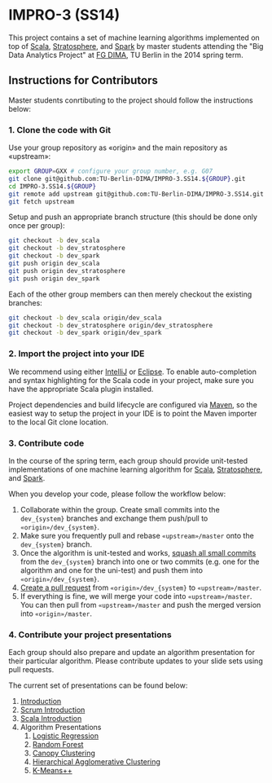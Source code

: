 IMPRO-3 (SS14)
==============

This project contains a set of machine learning algorithms implemented on top of [Scala](http://scala-lang.org/), [Stratosphere](http://stratosphere.eu/), and [Spark](http://spark-project.org/) by master students attending the "Big Data Analytics Project" at [FG DIMA](http://www.dima.tu-berlin.de/), TU Berlin in the 2014 spring term.


Instructions for Contributors
-----------------------------

Master students conrtibuting to the project should follow the instructions below:

### 1. Clone the code with Git

Use your group repository as «origin» and the main repository as «upstream»:

``` bash
export GROUP=GXX # configure your group number, e.g. G07
git clone git@github.com:TU-Berlin-DIMA/IMPRO-3.SS14.${GROUP}.git
cd IMPRO-3.SS14.${GROUP}
git remote add upstream git@github.com:TU-Berlin-DIMA/IMPRO-3.SS14.git
git fetch upstream
```

Setup and push an appropriate branch structure (this should be done only once per group):

``` bash
git checkout -b dev_scala
git checkout -b dev_stratosphere
git checkout -b dev_spark
git push origin dev_scala
git push origin dev_stratosphere
git push origin dev_spark
```

Each of the other group members can then merely checkout the existing branches:

``` bash
git checkout -b dev_scala origin/dev_scala
git checkout -b dev_stratosphere origin/dev_stratosphere
git checkout -b dev_spark origin/dev_spark
```

### 2. Import the project into your IDE

We recommend using either [IntelliJ](http://www.jetbrains.com/idea/) or [Eclipse](http://eclipse.org/). To enable auto-completion and syntax highlighting for the Scala code in your project, make sure you have the appropriate Scala plugin installed.

Project dependencies and build lifecycle are configured via [Maven](http://maven.apache.org/), so the easiest way to setup the project in your IDE is to point the Maven importer to the local Git clone location.

### 3. Contribute code

In the course of the spring term, each group should provide unit-tested implementations of one machine learning algorithm for [Scala](http://scala-lang.org/), [Stratosphere](http://stratosphere.eu/), and [Spark](http://spark-project.org/).

When you develop your code, please follow the workflow below:

  1.  Collaborate within the group. Create small commits into the `dev_{system}` branches and exchange them push/pull to `«origin»/dev_{system}`.
  1.  Make sure you frequently pull and rebase `«upstream»/master` onto the `dev_{system}` branch.
  1.  Once the algorithm is unit-tested and works, [squash all small commits](http://gitready.com/advanced/2009/02/10/squashing-commits-with-rebase.html) from the `dev_{system}` branch into one or two commits (e.g. one for the algorithm and one for the uni-test) and push them into `«origin»/dev_{system}`.
  1.  [Create a pull request](https://help.github.com/articles/creating-a-pull-request) from `«origin»/dev_{system}` to `«upstream»/master`.
  1.  If everything is fine, we will merge your code into `«upstream»/master`. You can then pull from `«upstream»/master` and push the merged version into `«origin»/master`.

### 4. Contribute your project presentations

Each group should also prepare and update an algorithm presentation for their particular algorithm. Please contribute updates to your slide sets using pull requests.

The current set of presentations can be found below:

  1.  [Introduction](doc/slides/01_Introduction.pdf?raw=true)
  1.  [Scrum Introduction](doc/slides/02_Scrum_Introduction.pdf?raw=true)
  1.  [Scala Introduction](doc/slides/03_Scala_Introduction.pdf?raw=true)
  1.  Algorithm Presentations
      1.  [Logistic Regression](doc/slides/07_1_LogReg.final.pdf?raw=true)
      1.  [Random Forest](doc/slides/07_2_RandomForest.final.pdf?raw=true)
      1.  [Canopy Clustering](doc/slides/07_3_Canopy.final.pdf?raw=true)
      1.  [Hierarchical Agglomerative Clustering](doc/slides/07_4_HAC.final.pdf?raw=true)
      1.  [K-Means++](doc/slides/07_5_KMeansPlusPlus.final.pdf?raw=true)




